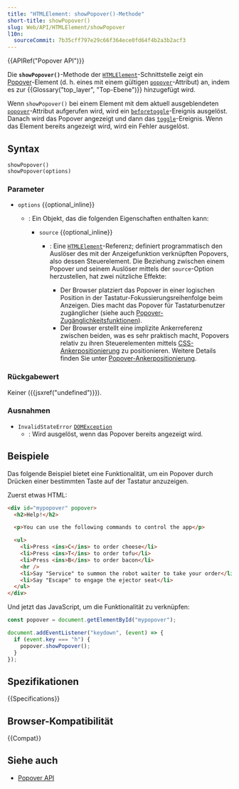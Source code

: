 ```yaml
---
title: "HTMLElement: showPopover()-Methode"
short-title: showPopover()
slug: Web/API/HTMLElement/showPopover
l10n:
  sourceCommit: 7b35cff797e29c66f364ece0fd64f4b2a3b2acf3
---
```


{{APIRef("Popover API")}}

Die **`showPopover()`**-Methode der [`HTMLElement`](/de/docs/Web/API/HTMLElement)-Schnittstelle zeigt ein [Popover](/de/docs/Web/API/Popover_API)-Element (d. h. eines mit einem gültigen [`popover`](/de/docs/Web/HTML/Global_attributes/popover)-Attribut) an, indem es zur {{Glossary("top_layer", "Top-Ebene")}} hinzugefügt wird.

Wenn `showPopover()` bei einem Element mit dem aktuell ausgeblendeten [`popover`](/de/docs/Web/HTML/Global_attributes/popover)-Attribut aufgerufen wird, wird ein [`beforetoggle`](/de/docs/Web/API/HTMLElement/beforetoggle_event)-Ereignis ausgelöst. Danach wird das Popover angezeigt und dann das [`toggle`](/de/docs/Web/API/HTMLElement/toggle_event)-Ereignis. Wenn das Element bereits angezeigt wird, wird ein Fehler ausgelöst.

## Syntax

```js-nolint
showPopover()
showPopover(options)
```

### Parameter

- `options` {{optional_inline}}

  - : Ein Objekt, das die folgenden Eigenschaften enthalten kann:

    - `source` {{optional_inline}}

      - : Eine [`HTMLElement`](/de/docs/Web/API/HTMLElement)-Referenz; definiert programmatisch den Auslöser des mit der Anzeigefunktion verknüpften Popovers, also dessen Steuerelement. Die Beziehung zwischen einem Popover und seinem Auslöser mittels der `source`-Option herzustellen, hat zwei nützliche Effekte:

        - Der Browser platziert das Popover in einer logischen Position in der Tastatur-Fokussierungsreihenfolge beim Anzeigen. Dies macht das Popover für Tastaturbenutzer zugänglicher (siehe auch [Popover-Zugänglichkeitsfunktionen](/de/docs/Web/API/Popover_API/Using#popover_accessibility_features)).
        - Der Browser erstellt eine implizite Ankerreferenz zwischen beiden, was es sehr praktisch macht, Popovers relativ zu ihren Steuerelementen mittels [CSS-Ankerpositionierung](/de/docs/Web/CSS/CSS_anchor_positioning) zu positionieren. Weitere Details finden Sie unter [Popover-Ankerpositionierung](/de/docs/Web/API/Popover_API/Using#popover_anchor_positioning).

### Rückgabewert

Keiner ({{jsxref("undefined")}}).

### Ausnahmen

- `InvalidStateError` [`DOMException`](/de/docs/Web/API/DOMException)
  - : Wird ausgelöst, wenn das Popover bereits angezeigt wird.

## Beispiele

Das folgende Beispiel bietet eine Funktionalität, um ein Popover durch Drücken einer bestimmten Taste auf der Tastatur anzuzeigen.

Zuerst etwas HTML:

```html
<div id="mypopover" popover>
  <h2>Help!</h2>

  <p>You can use the following commands to control the app</p>

  <ul>
    <li>Press <ins>C</ins> to order cheese</li>
    <li>Press <ins>T</ins> to order tofu</li>
    <li>Press <ins>B</ins> to order bacon</li>
    <hr />
    <li>Say "Service" to summon the robot waiter to take your order</li>
    <li>Say "Escape" to engage the ejector seat</li>
  </ul>
</div>
```

Und jetzt das JavaScript, um die Funktionalität zu verknüpfen:

```js
const popover = document.getElementById("mypopover");

document.addEventListener("keydown", (event) => {
  if (event.key === "h") {
    popover.showPopover();
  }
});
```

## Spezifikationen

{{Specifications}}

## Browser-Kompatibilität

{{Compat}}

## Siehe auch

- [Popover API](/de/docs/Web/API/Popover_API)
